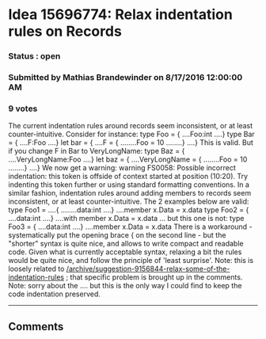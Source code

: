 # Idea 15696774: Relax indentation rules on Records #

### Status : open

### Submitted by Mathias Brandewinder on 8/17/2016 12:00:00 AM

### 9 votes

The current indentation rules around records seem inconsistent, or at least counter-intuitive. Consider for instance:
type Foo = {
....Foo:int
....}
type Bar = {
....F:Foo
....}
let bar = {
....F = {
........Foo = 10
........}
....}
This is valid. But if you change F in Bar to VeryLongName:
type Baz = {
....VeryLongName:Foo
....}
let baz = {
....VeryLongName = {
........Foo = 10
........}
....}
We now get a warning:
warning FS0058: Possible incorrect indentation: this token is offside of context started at position (10:20). Try indenting this token further or using standard formatting conventions.
In a similar fashion, indentation rules around adding members to records seem inconsistent, or at least counter-intuitive.
The 2 examples below are valid:
type Foo1 =
....{
........data:int
....}
....member x.Data = x.data
type Foo2 = {
....data:int
....}
....with member x.Data = x.data
... but this one is not:
type Foo3 = {
....data:int
....}
....member x.Data = x.data
There is a workaround - systematically put the opening brace { on the second line - but the "shorter" syntax is quite nice, and allows to write compact and readable code. Given what is currently acceptable syntax, relaxing a bit the rules would be quite nice, and follow the principle of 'least surprise'.
Note: this is loosely related to [/archive/suggestion-9156844-relax-some-of-the-indentation-rules](/archive/suggestion-9156844-relax-some-of-the-indentation-rules.md) ; that specific problem is brought up in the comments.
Note: sorry about the .... but this is the only way I could find to keep the code indentation preserved.


------------------------
## Comments

